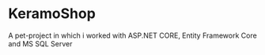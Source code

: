 # KeramoShop
A pet-project in which i worked with ASP.NET CORE, Entity Framework Core and MS SQL Server
